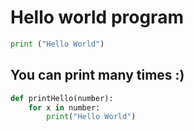 # Hello world program

```python
print ("Hello World")
```

## You can print many times :)

```python
def printHello(number):
	for x in number:
		print("Hello World")
```
